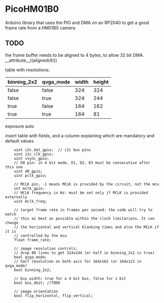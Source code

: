 # PicoHM01B0

Arduino library that uses the PIO and DMA on an RP2040 to get a good frame rate from a HM01B0 camera

## TODO

the frame buffer needs to be aligned to 4 bytes, to allow 32 bit DMA.
\_\_attribute\_\_((aligned(4)))



table with resolutions:

| binning_2x2 | qvga_mode | width | height |
| ----- | ----- | ----- | ----- |
| false | false | 324 | 324 |
| false | true | 324 | 244 |
| true | false | 164 | 162 |
| true | true | 164 | 81 |



exposure auto

insert table with fields, and a column explaining which are mandatory and default values

```
	uint i2c_dat_gpio;  // i2c bus pins
	uint i2c_clk_gpio;
	uint vsync_gpio;
	// D0 pin: in 4 bit mode, D1, D2, D3 must be consecutive after this one
	uint d0_gpio;
	uint pclk_gpio;

	// MCLK pin, -1 means MCLK is provided by the circuit, not the mcu
	int mclk_gpio;
	// MCLK frequency in Hz: must be set only if MCLK is provided externally
	uint mclk_freq;

	// target frame rate in frames per second: the code will try to match
	// this as best as possible within the clock limitations. It can change
	// the horizontal and vertical blanking times and also the MCLK if it is
	// controlled by the mcu
	float frame_rate;

	// image resolution controls:
	// drop 80 lines to get 324x244 (or half in binning_2x2 is true)
	bool qvga_mode;
	// half resolution on both axis for 164x162 (or 164x122 in qvga_mode)
	bool binning_2x2;

	// bus width: true for a 4 bit bus, false for 1 bit
	bool bus_4bit; //TODO

	// image orientation
	bool flip_horizontal, flip_vertical;
```
